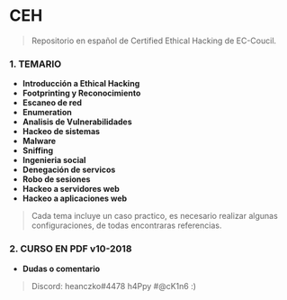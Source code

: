 # CEH

> Repositorio en español de Certified Ethical Hacking de EC-Coucil.

### 1. TEMARIO

* **Introducción a Ethical Hacking**
* **Footprinting y Reconocimiento**
* **Escaneo de red**
* **Enumeration**
* **Analisis de Vulnerabilidades**
* **Hackeo de sistemas**
* **Malware**
* **Sniffing**
* **Ingenieria social**
* **Denegación de servicos**
* **Robo de sesiones**
* **Hackeo a servidores web**
* **Hackeo a aplicaciones web**


> Cada tema incluye un caso practico, es necesario realizar algunas configuraciones, de todas encontraras referencias.

### 2. CURSO EN PDF v10-2018

* **Dudas o comentario**
> Discord: heanczko#4478
> h4Ppy #@cK1n6 :)
